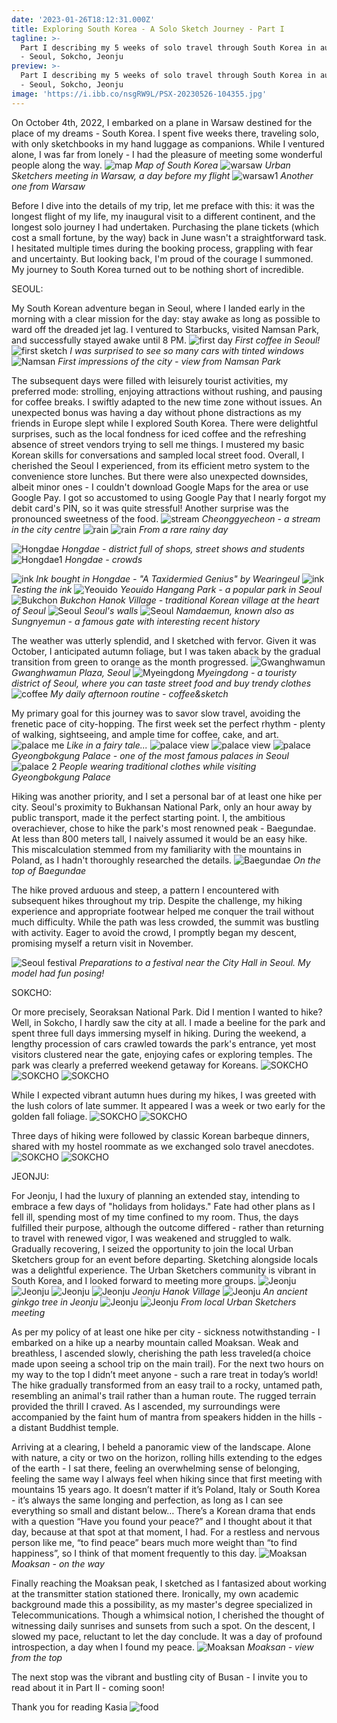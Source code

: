 ```yaml
---
date: '2023-01-26T18:12:31.000Z'
title: Exploring South Korea - A Solo Sketch Journey - Part I
tagline: >-
  Part I describing my 5 weeks of solo travel through South Korea in autumn 2023
  - Seoul, Sokcho, Jeonju
preview: >-
  Part I describing my 5 weeks of solo travel through South Korea in autumn 2023
  - Seoul, Sokcho, Jeonju
image: 'https://i.ibb.co/nsgRW9L/PSX-20230526-104355.jpg'
---
```

On October 4th, 2022, I embarked on a plane in Warsaw destined for the place of my dreams - South Korea. I spent five weeks there, traveling solo, with only sketchbooks in my hand luggage as companions. While I ventured alone, I was far from lonely - I had the pleasure of meeting some wonderful people along the way.
![map](https://i.ibb.co/r5jqC62/South-Korea-Map-1.jpg "map")
*Map of South Korea*
![warsaw](https://i.ibb.co/181snrB/PSX-20230131-142051.jpg "warsaw")
*Urban Sketchers meeting in Warsaw, a day before my flight*
![warsaw1](https://i.ibb.co/pZrKKrY/PXL-20221002-192003889.jpg "warsaw1")
*Another one from Warsaw*

Before I dive into the details of my trip, let me preface with this: it was the longest flight of my life, my inaugural visit to a different continent, and the longest solo journey I had undertaken. Purchasing the plane tickets (which cost a small fortune, by the way) back in June wasn't a straightforward task. I hesitated multiple times during the booking process, grappling with fear and uncertainty. But looking back, I'm proud of the courage I summoned. My journey to South Korea turned out to be nothing short of incredible.

SEOUL:

My South Korean adventure began in Seoul, where I landed early in the morning with a clear mission for the day: stay awake as long as possible to ward off the dreaded jet lag. I ventured to Starbucks, visited Namsan Park, and successfully stayed awake until 8 PM.
![first day](https://i.ibb.co/DWMmrSB/PXL-20221005-023446656-MP.jpg "first day")
*First coffee in Seoul!*
![first sketch](https://i.ibb.co/NrChchD/PXL-20221005-030500189.jpg "first sketch")
*I was surprised to see so many cars with tinted windows*
![Namsan](https://i.ibb.co/P1c7Fs4/PSX-20230202-201240.jpg "Namsan")
*First impressions of the city - view from Namsan Park*

The subsequent days were filled with leisurely tourist activities, my preferred mode: strolling, enjoying attractions without rushing, and pausing for coffee breaks. I swiftly adapted to the new time zone without issues. An unexpected bonus was having a day without phone distractions as my friends in Europe slept while I explored South Korea. There were delightful surprises, such as the local fondness for iced coffee and the refreshing absence of street vendors trying to sell me things. I mustered my basic Korean skills for conversations and sampled local street food. Overall, I cherished the Seoul I experienced, from its efficient metro system to the convenience store lunches. But there were also unexpected downsides, albeit minor ones - I couldn't download Google Maps for the area or use Google Pay. I got so accustomed to using Google Pay that I nearly forgot my debit card's PIN, so it was quite stressful! Another surprise was the pronounced sweetness of the food.
![stream](https://i.ibb.co/Yfq5PHb/PSX-20230203-203354.jpg "stream")
*Cheonggyecheon - a stream in the city centre*
![rain](https://i.ibb.co/mDnWgvH/PSX-20230216-181154.jpg "rain")
![rain](https://i.ibb.co/7GZqTbj/PSX-20230216-181218.jpg "rain")
*From a rare rainy day*

![Hongdae](https://i.ibb.co/d0zgZBB/PSX-20230215-200315.jpg "Hongdae")
*Hongdae - district full of shops, street shows and students*
![Hongdae1](https://i.ibb.co/Hn5CBwp/PSX-20230215-200238.jpg "Hongdae1")
*Hongdae - crowds*

![ink](https://i.ibb.co/QXfkXP3/PSX-20230215-200347.jpg "ink")
*Ink bought in Hongdae - "A Taxidermied Genius" by Wearingeul*
![ink](https://i.ibb.co/KyS5J7y/PSX-20230305-192658.jpg "ink")
*Testing the ink*
![Yeouido](https://i.ibb.co/7zjVGrb/PSX-20230305-192755.jpg "Yeouido")
*Yeouido Hangang Park - a popular park in Seoul*
![Bukchon](https://i.ibb.co/3dqNHrd/PSX-20230216-181117.jpg "Bukchon")
*Bukchon Hanok Village - traditional Korean village at the heart of Seoul*
![Seoul](https://i.ibb.co/W6tk2KH/PSX-20230311-142700.jpg "Seoul")
*Seoul's walls*
![Seoul](https://i.ibb.co/0hY0t4d/PSX-20230308-203130.jpg "Seoul")
*Namdaemun, known also as Sungnyemun - a famous gate with interesting recent history*

The weather was utterly splendid, and I sketched with fervor. Given it was October, I anticipated autumn foliage, but I was taken aback by the gradual transition from green to orange as the month progressed.
![Gwanghwamun](https://i.ibb.co/tcwzwHB/PSX-20230311-142744.jpg "Gwanghwamun")
*Gwanghwamun Plaza, Seoul*
![Myeingdong](https://i.ibb.co/XysZjmJ/PSX-20230219-195318.jpg "Myeingdong")
*Myeingdong - a touristy district of Seoul, where you can taste street food and buy trendy clothes*
![coffee](https://i.ibb.co/6m8kpCn/PXL-20221010-052924034.jpg "coffee")
*My daily afternoon routine - coffee&sketch*

My primary goal for this journey was to savor slow travel, avoiding the frenetic pace of city-hopping. The first week set the perfect rhythm - plenty of walking, sightseeing, and ample time for coffee, cake, and art.
![palace me](https://i.ibb.co/L0qHvz2/IMG-20221006-172528-906.jpg "palace me")
*Like in a fairy tale...*
![palace view](https://i.ibb.co/xqt32GF/PXL-20221006-052823223.jpg "palace view")
![palace view](https://i.ibb.co/Fz8z5L1/PSX-20230207-231505.jpg "palace view")
![palace](https://i.ibb.co/4sbXL7x/PSX-20230207-231605.jpg "palace")
*Gyeongbokgung Palace - one of the most famous palaces in Seoul*
![palace 2](https://i.ibb.co/QNtYzBD/PSX-20230207-231439.jpg "palace 2")
*People wearing traditional clothes while visiting Gyeongbokgung Palace*

Hiking was another priority, and I set a personal bar of at least one hike per city. Seoul's proximity to Bukhansan National Park, only an hour away by public transport, made it the perfect starting point. I, the ambitious overachiever, chose to hike the park's most renowned peak - Baegundae. At less than 800 meters tall, I naively assumed it would be an easy hike. This miscalculation stemmed from my familiarity with the mountains in Poland, as I hadn't thoroughly researched the details.
![Baegundae](https://i.ibb.co/C8GkTns/PSX-20230210-232412.jpg "Baegundae")
*On the top of Baegundae*

The hike proved arduous and steep, a pattern I encountered with subsequent hikes throughout my trip. Despite the challenge, my hiking experience and appropriate footwear helped me conquer the trail without much difficulty. While the path was less crowded, the summit was bustling with activity. Eager to avoid the crowd, I promptly began my descent, promising myself a return visit in November.

![Seoul festival](https://i.ibb.co/Zz49xSQ/PSX-20221016-215030.jpg "Seoul festival")
*Preparations to a festival near the City Hall in Seoul. My model had fun posing!*

SOKCHO:

Or more precisely, Seoraksan National Park. Did I mention I wanted to hike? Well, in Sokcho, I hardly saw the city at all. I made a beeline for the park and spent three full days immersing myself in hiking. During the weekend, a lengthy procession of cars crawled towards the park's entrance, yet most visitors clustered near the gate, enjoying cafes or exploring temples. The park was clearly a preferred weekend getaway for Koreans.
![SOKCHO](https://i.ibb.co/dJbgjwf/PXL-20221014-055711150.jpg "SOKCHO")
![SOKCHO](https://i.ibb.co/Xy6pZ6V/PXL-20221014-034831729.jpg "SOKCHO")
![SOKCHO](https://i.ibb.co/NT8sQFq/PSX-20230301-163702.jpg "SOKCHO")

While I expected vibrant autumn hues during my hikes, I was greeted with the lush colors of late summer. It appeared I was a week or two early for the golden fall foliage.
![SOKCHO](https://i.ibb.co/8dntjzQ/PSX-20230227-192501.jpg "SOKCHO")
![SOKCHO](https://i.ibb.co/vHWWhrv/PSX-20230224-124855-1.jpg "SOKCHO")

Three days of hiking were followed by classic Korean barbeque dinners, shared with my hostel roommate as we exchanged solo travel anecdotes.
![SOKCHO](https://i.ibb.co/GPpfZ9w/PSX-20230220-180649-1.jpg "SOKCHO")
![SOKCHO](https://i.ibb.co/pPJMDkn/PSX-20230222-104209.jpg "SOKCHO")

JEONJU:

For Jeonju, I had the luxury of planning an extended stay, intending to embrace a few days of "holidays from holidays." Fate had other plans as I fell ill, spending most of my time confined to my room. Thus, the days fulfilled their purpose, although the outcome differed - rather than returning to travel with renewed vigor, I was weakened and struggled to walk. Gradually recovering, I seized the opportunity to join the local Urban Sketchers group for an event before departing. Sketching alongside locals was a delightful experience. The Urban Sketchers community is vibrant in South Korea, and I looked forward to meeting more groups.
![Jeonju](https://i.ibb.co/GRYk5n7/PSX-20230311-142446.jpg "Jeonju")
![Jeonju](https://i.ibb.co/q7yXsSv/PSX-20230311-142555.jpg "Jeonju")
![Jeonju](https://i.ibb.co/m9bWCC3/PSX-20230313-132517.jpg "Jeonju")
![Jeonju](https://i.ibb.co/bK8db5D/PSX-20230313-132651.jpg "Jeonju")
*Jeonju Hanok Village*
![Jeonju](https://i.ibb.co/KVR9wYX/PSX-20230313-132545.jpg "Jeonju")
*An ancient ginkgo tree in Jeonju*
![Jeonju](https://i.ibb.co/B4P4VHT/PSX-20230309-232628.jpg "Jeonju")
![Jeonju](https://i.ibb.co/T87pNCs/PSX-20230309-232555.jpg "Jeonju")
*From local Urban Sketchers meeting*

As per my policy of at least one hike per city - sickness notwithstanding - I embarked on a hike up a nearby mountain called Moaksan. Weak and breathless, I ascended slowly, cherishing the path less traveled(a choice made upon seeing a school trip on the main trail).  For the next two hours on my way to the top I didn’t meet anyone - such a rare treat in today’s world! The hike gradually transformed from an easy trail to a rocky, untamed path, resembling an animal's trail rather than a human route. The rugged terrain provided the thrill I craved. As I ascended, my surroundings were accompanied by the faint hum of mantra from speakers hidden in the hills - a distant Buddhist temple.

Arriving at a clearing, I beheld a panoramic view of the landscape. Alone with nature, a city or two on the horizon, rolling hills extending to the edges of the earth - I sat there, feeling an overwhelming sense of belonging, feeling the same way I always feel when hiking since that first meeting with mountains 15 years ago. It doesn’t matter if it’s Poland, Italy or South Korea - it’s always the same longing and perfection, as long as I can see everything so small and distant below… There’s a Korean drama that ends with a question “Have you found your peace?” and I thought about it that day, because at that spot at that moment, I had. For a restless and nervous person like me, “to find peace” bears much more weight than “to find happiness”, so I think of that moment frequently to this day. 
![Moaksan](https://i.ibb.co/zhDqd3v/PSX-20230315-102255.jpg "Moaksan")
*Moaksan - on the way*

Finally reaching the Moaksan peak, I sketched as I fantasized about working at the transmitter station stationed there. Ironically, my own academic background made this a possibility, as my master's degree specialized in Telecommunications. Though a whimsical notion, I cherished the thought of witnessing daily sunrises and sunsets from such a spot. On the descent, I slowed my pace, reluctant to let the day conclude. It was a day of profound introspection, a day when I found my peace.
![Moaksan](https://i.ibb.co/rfXVpr0/PSX-20230315-102447.jpg "Moaksan")
*Moaksan - view from the top*

The next stop was the vibrant and bustling city of Busan - I invite you to read about it in Part II - coming soon!

Thank you for reading
Kasia
![food](https://i.ibb.co/bdvK3WN/IMG-20221007-WA0014.jpg "food")
